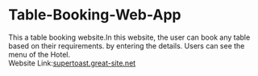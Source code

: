 # Table-Booking-Web-App
This a table booking website.In this website, the user can book any table based on their requirements. by entering the details. Users can see the menu of the Hotel.<br/>
Website Link:<a href="supertoast.great-site.net">supertoast.great-site.net</a>
